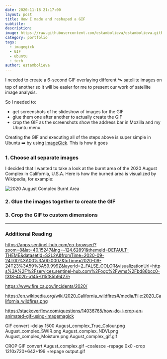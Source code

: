 ```yaml
---
date: 2020-11-18 21:17:00
layout: post
title: How I made and reshaped a GIF
subtitle:
description: 
image: https://raw.githubusercontent.com/estambolieva/estambolieva.github.io/master/assets/gif/sat_images_1210_720p.gif
category: portfolio
tags:
  - imagegick
  - GIF
  - ubuntu
  - tech
author: estambolieva
---
```


I needed to create a 6-second GIF overlaying different 🛰️ satellite images on top of another so it will be easier for me to present our work of satellite image analysis. 

So I needed to:
- get screenshots of he slideshow of images for the GIF
- glue them one after another to actually create the GIF
- crop the GIF as the screenshots show the address bar in Mozilla and my Ubuntu menu.


Creating the GIF and executing all of the steps above is super simple in Ubuntu ➡️ by using [ImageGick](https://imagemagick.org/index.php). This is how it goes


### 1. Choose all separate images	


I decided that I wanted to take a look at the burnt area of the 2020 August Complex in California, U.S.A. Here is how the burned area is visualized by Wikipedia, for example:

![2020 August Complex Burnt Area](https://upload.wikimedia.org/wikipedia/commons/thumb/8/85/2020_California_wildfires.png/800px-2020_California_wildfires.png)


### 2. Glue the images together to create the GIF


### 3. Crop the GIF to custom dimensions




---

### Additional Reading


https://apps.sentinel-hub.com/eo-browser/?zoom=8&lat=40.15247&lng=-124.62891&themeId=DEFAULT-THEME&datasetId=S2L2A&fromTime=2020-09-24T00%3A00%3A00.000Z&toTime=2020-09-24T23%3A59%3A59.999Z&layerId=2_FALSE_COLOR&visualizationUrl=https%3A%2F%2Fservices.sentinel-hub.com%2Fogc%2Fwms%2Fbd86bcc0-f318-402b-a145-015f85b9427e

https://www.fire.ca.gov/incidents/2020/

https://en.wikipedia.org/wiki/2020_California_wildfires#/media/File:2020_California_wildfires.png

https://stackoverflow.com/questions/14036765/how-do-i-crop-an-animated-gif-using-imagemagick

GIF
convert -delay 1500 August_complex_True_Colour.png August_complex_SWIR.png August_complex_NDVI.png August_complex_Moisture.png August_complex_gif.gif

CROP GIF
convert August_complex.gif -coalesce -repage 0x0 -crop 1210x720+642+199 +repage output.gif

